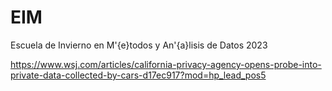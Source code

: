 # EIM

Escuela de Invierno en M\'{e}todos y An\'{a}lisis de Datos 2023

https://www.wsj.com/articles/california-privacy-agency-opens-probe-into-private-data-collected-by-cars-d17ec917?mod=hp_lead_pos5
